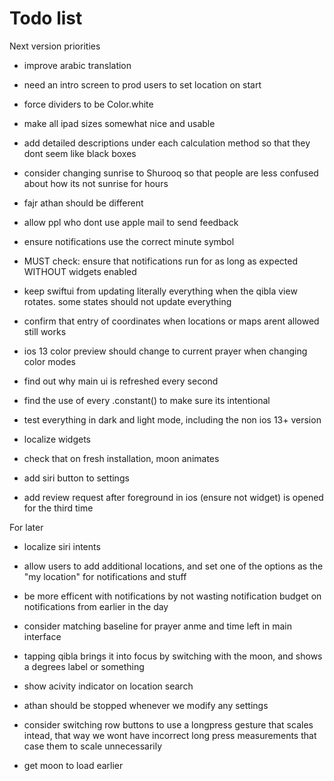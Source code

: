 #  Todo list 
Next version priorities 
- improve arabic translation

- need an intro screen to prod users to set location on start
- force dividers to be Color.white
- make all ipad sizes somewhat nice and usable
- add detailed descriptions under each calculation method so that they dont seem like black boxes 
- consider changing sunrise to Shurooq so that people are less confused about how its not sunrise for hours


- fajr athan should be different
- allow ppl who dont use apple mail to send feedback
- ensure notifications use the correct minute symbol

- MUST check: ensure that notifications run for as long as expected WITHOUT widgets enabled

- keep swiftui from updating literally everything when the qibla view rotates. some states should not update everything 
- confirm that entry of coordinates when locations or maps arent allowed still works
- ios 13 color preview should change to current prayer when changing color modes
- find out why main ui is refreshed every second
- find the use of every .constant() to make sure its intentional
- test everything in dark and light mode, including the non ios 13+ version
- localize widgets
- check that on fresh installation, moon animates
- add siri button to settings
- add review request after foreground in ios (ensure not widget) is opened for the third time


For later 
- localize siri intents
- allow users to add additional locations, and set one of the options as the "my location" for notifications and stuff
- be more efficent with notifications by not wasting notification budget on notifications from earlier in the day 
- consider matching baseline for prayer anme and time left in main interface
- tapping qibla brings it into focus by switching with the moon, and shows a degrees label or something
- show acivity indicator on location search 
- athan should be stopped whenever we modify any settings 
- consider switching row buttons to use a longpress gesture that scales intead, that way we wont have incorrect long press measurements that case them to scale unnecessarily



- get moon to load earlier 
